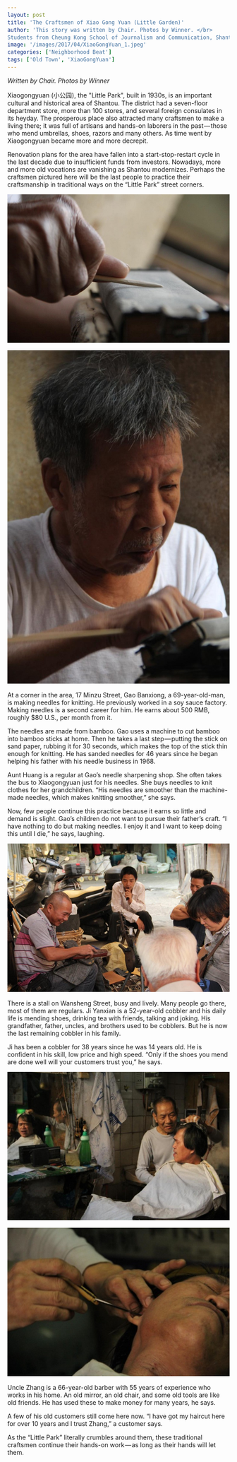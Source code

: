 ```yaml
---
layout: post
title: 'The Craftsmen of Xiao Gong Yuan (Little Garden)'
author: 'This story was written by Chair. Photos by Winner. </br>
Students from Cheung Kong School of Journalism and Communication, Shantou University'
image: '/images/2017/04/XiaoGongYuan_1.jpeg'
categories: ['Neighborhood Beat']
tags: ['Old Town', 'XiaoGongYuan']
---
```

<!-- Done -->
_Written by Chair. Photos by Winner_

Xiaogongyuan (小公园), the "Little Park", built in 1930s, is an important cultural and historical area of Shantou. The district had a seven-floor department store, more than 100 stores, and several foreign consulates in its heyday. The prosperous place also attracted many craftsmen to make a living there; it was full of artisans and hands-on laborers in the past — those who mend umbrellas, shoes, razors and many others. As time went by Xiaogongyuan became more and more decrepit.

Renovation plans for the area have fallen into a start-stop-restart cycle in the last decade due to insufficient funds from investors. Nowadays, more and more old vocations are vanishing as Shantou modernizes. Perhaps the craftsmen pictured here will be the last people to practice their craftsmanship in traditional ways on the “Little Park” street corners.

![Sanding knitting needles in the final step of their preparation. Photo: Winner](/images/2017/04/XiaoGongYuan_Old_Man_2.jpeg)

![Gao Banxiong working on knitting needles. Photo: Winner](/images/2017/04/XiaoGongYuan_Old_Man_1.jpeg)


At a corner in the area, 17 Minzu Street, Gao Banxiong, a 69-year-old-man, is making needles for knitting. He previously worked in a soy sauce factory. Making needles is a second career for him. He earns about 500 RMB, roughly $80 U.S., per month from it.

The needles are made from bamboo. Gao uses a machine to cut bamboo into bamboo sticks at home. Then he takes a last step — putting the stick on sand paper, rubbing it for 30 seconds, which makes the top of the stick thin enough for knitting. He has sanded needles for 46 years since he began helping his father with his needle business in 1968.

Aunt Huang is a regular at Gao’s needle sharpening shop. She often takes the bus to Xiaogongyuan just for his needles. She buys needles to knit clothes for her grandchildren. “His needles are smoother than the machine-made needles, which makes knitting smoother,” she says.

Now, few people continue this practice because it earns so little and demand is slight. Gao’s children do not want to pursue their father’s craft. “I have nothing to do but making needles. I enjoy it and I want to keep doing this until I die,” he says, laughing.

![Ji, on the left, mending shoes and talking with customers. (Photo by Winner)](/images/2015/04/XiaoGongYuan__3.jpeg)

There is a stall on Wansheng Street, busy and lively. Many people go there, most of them are regulars. Ji Yanxian is a 52-year-old cobbler and his daily life is mending shoes, drinking tea with friends, talking and joking. His grandfather, father, uncles, and brothers used to be cobblers. But he is now the last remaining cobbler in his family.

Ji has been a cobbler for 38 years since he was 14 years old. He is confident in his skill, low price and high speed. “Only if the shoes you mend are done well will your customers trust you,” he says.

![](/images/2015/04/8-1024x683.jpg)

![Zhang at work in his home-run shop. Photo: Winner](/images/2015/04/XiaoGongYuan_HairCut_2.jpeg)

Uncle Zhang is a 66-year-old barber with 55 years of experience who works in his home. An old mirror, an old chair, and some old tools are like old friends. He has used these to make money for many years, he says.

A few of his old customers still come here now. “I have got my haircut here for over 10 years and I trust Zhang,” a customer says.

As the “Little Park” literally crumbles around them, these traditional craftsmen continue their hands-on work — as long as their hands will let them.
